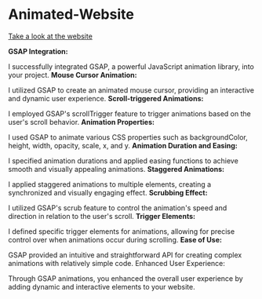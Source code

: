 ﻿# Animated-Website
[ Take a look at the website]([https://www.google.com](https://animated-website-abhinavprabhat.vercel.app/))

**GSAP Integration:**

I successfully integrated GSAP, a powerful JavaScript animation library, into your project.
**Mouse Cursor Animation:**

I utilized GSAP to create an animated mouse cursor, providing an interactive and dynamic user experience.
**Scroll-triggered Animations:**

I employed GSAP's scrollTrigger feature to trigger animations based on the user's scroll behavior.
**Animation Properties:**

I used GSAP to animate various CSS properties such as backgroundColor, height, width, opacity, scale, x, and y.
**Animation Duration and Easing:**

I specified animation durations and applied easing functions to achieve smooth and visually appealing animations.
**Staggered Animations:**

I applied staggered animations to multiple elements, creating a synchronized and visually engaging effect.
**Scrubbing Effect:**

I utilized GSAP's scrub feature to control the animation's speed and direction in relation to the user's scroll.
**Trigger Elements:**

I defined specific trigger elements for animations, allowing for precise control over when animations occur during scrolling.
**Ease of Use:**

GSAP provided an intuitive and straightforward API for creating complex animations with relatively simple code.
Enhanced User Experience:

Through GSAP animations, you enhanced the overall user experience by adding dynamic and interactive elements to your website.
